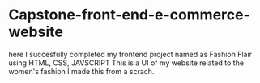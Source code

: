 # Capstone-front-end-e-commerce-website
here I succesfully completed my frontend project named as Fashion Flair using HTML, CSS, JAVSCRIPT
This is a UI of my website related to the women's fashion
I made this from a scrach.
